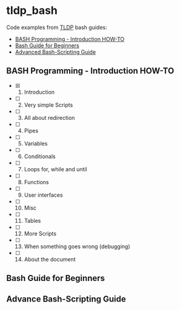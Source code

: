 # tldp_bash

Code examples from [TLDP](http://tldp.org/) bash guides:

- [BASH Programming - Introduction HOW-TO][1]
- [Bash Guide for Beginners][2]
- [Advanced Bash-Scripting Guide][3]

## BASH Programming - Introduction HOW-TO

- [x] 01. Introduction
- [ ] 02. Very simple Scripts
- [ ] 03. All about redirection
- [ ] 04. Pipes
- [ ] 05. Variables
- [ ] 06. Conditionals
- [ ] 07. Loops for, while and until
- [ ] 08. Functions
- [ ] 09. User interfaces
- [ ] 10. Misc
- [ ] 11. Tables
- [ ] 12. More Scripts
- [ ] 13. When something goes wrong (debugging)
- [ ] 14. About the document

## Bash Guide for Beginners

## Advance Bash-Scripting Guide

 [1]: http://tldp.org/HOWTO/Bash-Prog-Intro-HOWTO.html
 [2]: http://www.tldp.org/LDP/Bash-Beginners-Guide/html/index.html
 [3]: http://tldp.org/LDP/abs/html/index.html
